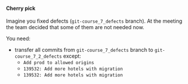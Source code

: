 #### Cherry pick

Imagine you fixed defects (`git-course_7_defects` branch).
At the meeting the team decided that some of them are not needed now.

You need:
- transfer all commits from `git-course_7_defects` branch to `git-course_7_2_defects` except:
  - `Add prod to allowed origins`
  - `139532: Add more hotels with migration`
  - `139532: Add more hotels with migration`
